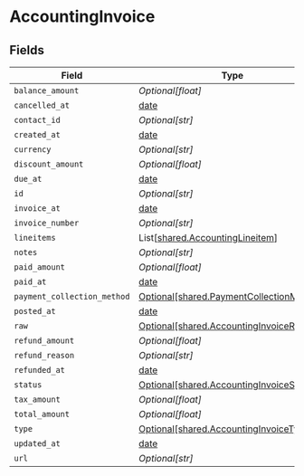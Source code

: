 # AccountingInvoice


## Fields

| Field                                                                                      | Type                                                                                       | Required                                                                                   | Description                                                                                |
| ------------------------------------------------------------------------------------------ | ------------------------------------------------------------------------------------------ | ------------------------------------------------------------------------------------------ | ------------------------------------------------------------------------------------------ |
| `balance_amount`                                                                           | *Optional[float]*                                                                          | :heavy_minus_sign:                                                                         | N/A                                                                                        |
| `cancelled_at`                                                                             | [date](https://docs.python.org/3/library/datetime.html#date-objects)                       | :heavy_minus_sign:                                                                         | N/A                                                                                        |
| `contact_id`                                                                               | *Optional[str]*                                                                            | :heavy_minus_sign:                                                                         | N/A                                                                                        |
| `created_at`                                                                               | [date](https://docs.python.org/3/library/datetime.html#date-objects)                       | :heavy_minus_sign:                                                                         | N/A                                                                                        |
| `currency`                                                                                 | *Optional[str]*                                                                            | :heavy_minus_sign:                                                                         | N/A                                                                                        |
| `discount_amount`                                                                          | *Optional[float]*                                                                          | :heavy_minus_sign:                                                                         | N/A                                                                                        |
| `due_at`                                                                                   | [date](https://docs.python.org/3/library/datetime.html#date-objects)                       | :heavy_minus_sign:                                                                         | N/A                                                                                        |
| `id`                                                                                       | *Optional[str]*                                                                            | :heavy_minus_sign:                                                                         | N/A                                                                                        |
| `invoice_at`                                                                               | [date](https://docs.python.org/3/library/datetime.html#date-objects)                       | :heavy_minus_sign:                                                                         | N/A                                                                                        |
| `invoice_number`                                                                           | *Optional[str]*                                                                            | :heavy_minus_sign:                                                                         | N/A                                                                                        |
| `lineitems`                                                                                | List[[shared.AccountingLineitem](../../models/shared/accountinglineitem.md)]               | :heavy_minus_sign:                                                                         | N/A                                                                                        |
| `notes`                                                                                    | *Optional[str]*                                                                            | :heavy_minus_sign:                                                                         | N/A                                                                                        |
| `paid_amount`                                                                              | *Optional[float]*                                                                          | :heavy_minus_sign:                                                                         | N/A                                                                                        |
| `paid_at`                                                                                  | [date](https://docs.python.org/3/library/datetime.html#date-objects)                       | :heavy_minus_sign:                                                                         | N/A                                                                                        |
| `payment_collection_method`                                                                | [Optional[shared.PaymentCollectionMethod]](../../models/shared/paymentcollectionmethod.md) | :heavy_minus_sign:                                                                         | N/A                                                                                        |
| `posted_at`                                                                                | [date](https://docs.python.org/3/library/datetime.html#date-objects)                       | :heavy_minus_sign:                                                                         | N/A                                                                                        |
| `raw`                                                                                      | [Optional[shared.AccountingInvoiceRaw]](../../models/shared/accountinginvoiceraw.md)       | :heavy_minus_sign:                                                                         | N/A                                                                                        |
| `refund_amount`                                                                            | *Optional[float]*                                                                          | :heavy_minus_sign:                                                                         | N/A                                                                                        |
| `refund_reason`                                                                            | *Optional[str]*                                                                            | :heavy_minus_sign:                                                                         | N/A                                                                                        |
| `refunded_at`                                                                              | [date](https://docs.python.org/3/library/datetime.html#date-objects)                       | :heavy_minus_sign:                                                                         | N/A                                                                                        |
| `status`                                                                                   | [Optional[shared.AccountingInvoiceStatus]](../../models/shared/accountinginvoicestatus.md) | :heavy_minus_sign:                                                                         | N/A                                                                                        |
| `tax_amount`                                                                               | *Optional[float]*                                                                          | :heavy_minus_sign:                                                                         | N/A                                                                                        |
| `total_amount`                                                                             | *Optional[float]*                                                                          | :heavy_minus_sign:                                                                         | N/A                                                                                        |
| `type`                                                                                     | [Optional[shared.AccountingInvoiceType]](../../models/shared/accountinginvoicetype.md)     | :heavy_minus_sign:                                                                         | N/A                                                                                        |
| `updated_at`                                                                               | [date](https://docs.python.org/3/library/datetime.html#date-objects)                       | :heavy_minus_sign:                                                                         | N/A                                                                                        |
| `url`                                                                                      | *Optional[str]*                                                                            | :heavy_minus_sign:                                                                         | N/A                                                                                        |